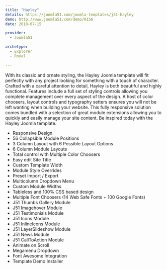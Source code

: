 ```yaml
---
title: "Hayley"
details: https://joomla51.com/joomla-templates/j51-hayley
demo: http://www.joomla51.com/demo/0156
date: 2018-07-15

provider: 
  - Joomla51

archetype:
  - Explorer
  - Royal
  
---
```


With its classic and ornate styling, the Hayley Joomla template will fit perfectly with any project looking for something with a touch of character. Crafted with a careful attention to detail, Hayley is both beautiful and highly functional. Features include a full set of styling controls allowing you complete management over every aspect of the design. A host of color choosers, layout controls and typography setters ensures you will not be left wanting when building your website. This fully responsive solution comes bundled with a selection of great module extensions allowing you to quickly and easily manage your site content. Be inspired today with the Hayley Joomla template.

* Responsive Design
* 56 Collapsible Module Positions
* 3 Column Layout with 6 Possible Layout Options
* 6 Column Module Layouts
* Total control with Multiple Color Choosers
* Easy edit Site Title
* Custom Template Width
* Module Style Overrides
* Preset Import / Export
* Multicolumn Dropdown Menu
* Custom Module Widths
* Tableless and 100% CSS based design
* Multiple Font Choosers (14 Web Safe Fonts + 100 Google Fonts)
* J51 Thumbs Gallery Module
* J51 Imagehover Module
* J51 Testimonials Module
* J51 Icons Module
* J51 InlineIcons Module
* J51 LayerSlideshow Module
* J51 News Module
* J51 CallToAction Module
* Animate on Scroll
* Megamenu Dropdown
* Font Awesome Integration
* Template Demo Installer
